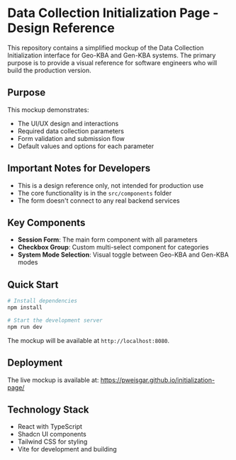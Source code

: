 # Data Collection Initialization Page - Design Reference

This repository contains a simplified mockup of the Data Collection Initialization interface for Geo-KBA and Gen-KBA systems. The primary purpose is to provide a visual reference for software engineers who will build the production version.

## Purpose

This mockup demonstrates:

- The UI/UX design and interactions
- Required data collection parameters
- Form validation and submission flow
- Default values and options for each parameter

## Important Notes for Developers

- This is a design reference only, not intended for production use
- The core functionality is in the `src/components` folder
- The form doesn't connect to any real backend services

## Key Components

- **Session Form**: The main form component with all parameters
- **Checkbox Group**: Custom multi-select component for categories
- **System Mode Selection**: Visual toggle between Geo-KBA and Gen-KBA modes

## Quick Start

```bash
# Install dependencies
npm install

# Start the development server
npm run dev
```

The mockup will be available at `http://localhost:8080`.

## Deployment

The live mockup is available at: https://pweisgar.github.io/initialization-page/

## Technology Stack

- React with TypeScript
- Shadcn UI components
- Tailwind CSS for styling
- Vite for development and building
